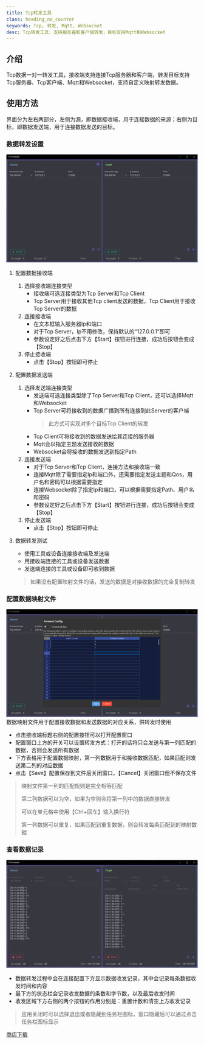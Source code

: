 ```yaml
---
title: Tcp转发工具
class: heading_no_counter
keywords: Tcp, 转发, Mqtt, Websocket
desc: Tcp转发工具，支持服务器和客户端转发，目标支持Mqtt和Websocket
---
```


## 介绍
Tcp数据一对一转发工具，接收端支持连接Tcp服务器和客户端，转发目标支持Tcp服务器、Tcp客户端、Mqtt和Websocket，支持自定义映射转发数据。


## 使用方法
界面分为左右两部分，左侧为源，即数据接收端，用于连接数据的来源；右侧为目标，即数据发送端，用于连接数据发送的目标。
### 数据转发设置
![](../assets/images/TestTools/TcpForward1.png)
1. 配置数据接收端
   1. 选择接收端连接类型
      * 接收端可选连接类型为Tcp Server和Tcp Client
      * Tcp Server用于接收其他Tcp client发送的数据，Tcp Client用于接收Tcp Server的数据
   2. 连接接收端
      * 在文本框输入服务器Ip和端口
      * 对于Tcp Server，Ip不用修改，保持默认的“127.0.0.1”即可
      * 参数设定好之后点击下方【Start】按钮进行连接，成功后按钮会变成【Stop】
   3. 停止接收端
      * 点击【Stop】按钮即可停止
  
2. 配置数据发送端
   1. 选择发送端连接类型
      * 发送端可选连接类型除了Tcp Server和Tcp Client，还可以选择Mqtt和Websocket
      * Tcp Server可将接收到的数据广播到所有连接到此Server的客户端
        > 此方式可实现对多个目标Tcp Client的转发
      * Tcp Client可将接收到的数据发送给其连接的服务器
      * Mqtt会以指定主题发送接收的数据
      * Websocket会将接收的数据发送到指定Path
   2. 连接发送端
      * 对于Tcp Server和Tcp Client，连接方法和接收端一致
      * 连接Mqtt除了需要指定Ip和端口外，还需要指定发送主题和Qos，用户名和密码可以根据需要指定
      * 连接Websocket除了指定Ip和端口，可以根据需要指定Path、用户名和密码
      * 参数设定好之后点击下方【Start】按钮进行连接，成功后按钮会变成【Stop】
   3. 停止发送端
      * 点击【Stop】按钮即可停止
3. 数据转发测试
   * 使用工具或设备连接接收端及发送端
   * 用接收端连接的工具或设备发送数据
   * 发送端连接的工具或设备即可收到数据
   > 如果没有配置映射文件的话，发送的数据是对接收数据的完全复制转发

### 配置数据映射文件
![](../assets/images/TestTools/TcpForward2.png)
数据映射文件用于配置接收数据和发送数据的对应关系，供转发时使用
* 点击接收端标题右侧的配置按钮可以打开配置窗口
* 配置窗口上方的开关可以设置转发方式：打开的话将只会发送与第一列匹配的数据，否则会发送所有数据
* 下方表格用于配置数据映射，第一列数据用于和接收数据匹配，如果匹配则发送第二列的对应数据
* 点击【Save】配置保存到文件后关闭窗口，【Cancel】关闭窗口但不保存文件

> 映射文件第一列的匹配规则是完全相等匹配
>
> 第二列数据可以为空，如果为空则会将第一列中的数据直接转发
> 
> 可以在单元格中使用【Ctrl+回车】输入换行符
>
> 第一列数据可以重复，如果匹配到重复数据，则会转发每条匹配到的映射数据

### 查看数据记录
![](../assets/images/TestTools/TcpForward3.png)
* 数据转发过程中会在连接配置下方显示数据收发记录，其中会记录每条数据收发时间和内容
* 最下方的状态栏会记录收发数据的条数和字节数，以及最后收发时间
* 收发区域下方右侧的两个按钮的作用分别是：重置计数和清空上方收发记录

> 应用关闭时可以选择退出或者隐藏到任务栏图标，窗口隐藏后可以通过点击任务栏图标显示

[商店下载](https://apps.microsoft.com/detail/9P8RD3LDT8TW)